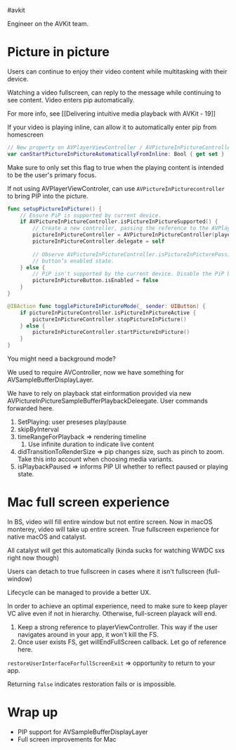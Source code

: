 #avkit

Engineer on the AVKit team.

# Picture in picture
Users can continue to enjoy their video content while multitasking with their device.

Watching a video fullscreen, can reply to the message while continuing to see content.  Video enters pip automatically.

For more info, see
[[Delivering intuitive media playback with AVKit - 19]]

If your video is playing inline, can allow it to automatically enter pip from homescreen

```swift
// New property on AVPlayerViewController / AVPictureInPictureController.
var canStartPictureInPictureAutomaticallyFromInline: Bool { get set }
```

Make sure to only set this flag to true when the playing content is intended to be the user's primary focus.

If not using AVPlayerViewControler, can use `AVPictureInPicturecontroller` to bring PIP into the picture.

```swift
func setupPictureInPicture() {
    // Ensure PiP is supported by current device.
    if AVPictureInPictureController.isPictureInPictureSupported() {
        // Create a new controller, passing the reference to the AVPlayerLayer.
        pictureInPictureController = AVPictureInPictureController(playerLayer: playerLayer)
        pictureInPictureController.delegate = self
        
        // Observe AVPictureInPictureController.isPictureInPicturePossible to update the PiP
        // button’s enabled state.
    } else {
        // PiP isn't supported by the current device. Disable the PiP button.
        pictureInPictureButton.isEnabled = false
    }
}
```

```swift
@IBAction func togglePictureInPictureMode(_ sender: UIButton) {
    if pictureInPictureController.isPictureInPictureActive {
        pictureInPictureController.stopPictureInPicture()
    } else {
        pictureInPictureController.startPictureInPicture()
    }
}
```

You might need a background mode?

We used to require AVController, now we have something for AVSampleBufferDisplayLayer.

 We have to rely on playback stat einformation provided via new AVPictureInPictureSampleBufferPlaybackDeleegate.  User commands forwarded here.
 
 1.  SetPlaying: user preseses play/pause
 2.  skipByInterval
 3.  timeRangeForPlayback => rendering timeline
	 1.  Use infinite duration to indicate live content
 4.  didTransitionToRenderSize => pip changes size, such as pinch to zoom. Take this into account when choosing media variants.
 5.  isPlaybackPaused => informs PIP UI whether to reflect paused or playing state.


# Mac full screen experience
In BS, video will fill entire window but not entire screen.  Now in macOS monterey, video will take up entire screen.  True fullscreen experience for native macOS and catalyst.

All catalyst will get this automatically (kinda sucks for watching WWDC sxs right now though)

Users can detach to true fullscreen in cases where it isn't fullscreen (full-window)

Lifecycle can be managed to provide a better UX.  

In order to achieve an optimal experience, need to make sure to keep player VC alive even if not in hierarchy.  Otherwise, full-screen playack will end.

1.  Keep a strong reference to playerViewController.  This way if the user navigates around in your app, it won't kill the FS.
2.  Once user exists FS, get willEndFullScreen callback.  Let go of reference here.

`restoreUserInterfaceForfullScreenExit` => opportunity to return to your app.

Returning `false` indicates restoration fails or is impossible.

# Wrap up
* PIP support for AVSampleBufferDisplayLayer
* Full screen improvements for Mac
